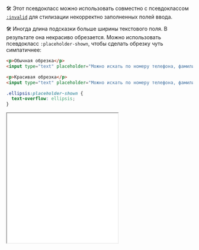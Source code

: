 🛠 Этот псевдокласс можно использовать совместно с псевдоклассом [`:invalid`](/css/invalid-valid/) для стилизации некорректно заполненных полей ввода.

🛠 Иногда длина подсказки больше ширины текстового поля. В результате она некрасиво обрезается. Можно использовать псевдокласс `:placeholder-shown`, чтобы сделать обрезку чуть симпатичнее:

```html
<p>Обычная обрезка</p>
<input type="text" placeholder="Можно искать по номеру телефона, фамилии или email">

<p>Красивая обрезка</p>
<input type="text" placeholder="Можно искать по номеру телефона, фамилии или email" class="ellipsis">
```

```css
.ellipsis:placeholder-shown {
  text-overflow: ellipsis;
}
```

<iframe title="Пример placeholder-shown" src="../demos/example/" height="350"></iframe>
